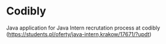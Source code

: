# Codibly
Java application for Java Intern recrutation process at codibly (https://students.pl/oferty/java-intern,krakow/17671/?updt)
